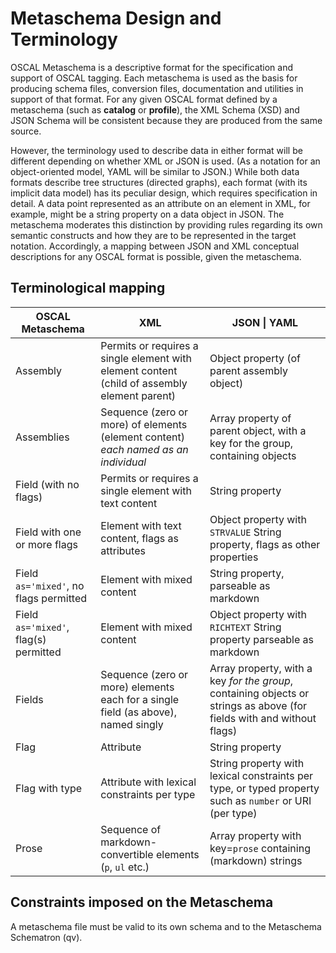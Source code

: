 # Metaschema Design and Terminology

OSCAL Metaschema is a descriptive format for the specification and support of OSCAL tagging. Each metaschema is used as the basis for producing schema files, conversion files, documentation and utilities in support of that format. For any given OSCAL format defined by a metaschema (such as **catalog** or **profile**), the XML Schema (XSD) and JSON Schema will be consistent because they are produced from the same source.

However, the terminology used to describe data in either format will be different depending on whether XML or JSON is used. (As a notation for an object-oriented model, YAML will be similar to JSON.) While both data formats describe tree structures (directed graphs), each format (with its implicit data model) has its peculiar design, which requires specification in detail. A data point represented as an attribute on an element in XML, for example, might be a string property on a data object in JSON. The metaschema moderates this distinction by providing rules regarding its own semantic constructs and how they are to be represented in the target notation. Accordingly, a mapping between JSON and XML conceptual descriptions for any OSCAL format is possible, given the metaschema.

## Terminological mapping

| OSCAL Metaschema | XML | JSON \| YAML |
|------------------|-----|------|
| Assembly | Permits or requires a single element with element content (child of assembly element parent) |  Object property (of parent assembly object) |
| Assemblies | Sequence (zero or more) of elements (element content) *each named as an individual* | Array property of parent object, with a key for the group, containing objects |
| Field (with no flags) | Permits or requires a single element with text content | String property |
| Field with one or more flags | Element with text content, flags as attributes |   Object property with `STRVALUE` String property, flags as other properties |
| Field `as='mixed'`, no flags permitted | Element with mixed content | String property, parseable as markdown |
| Field `as='mixed'`, flag(s) permitted | Element with mixed content | Object property with `RICHTEXT` String property parseable as markdown |
| Fields | Sequence (zero or more) elements each for a single field (as above), named singly | Array property, with a key *for the group*, containing objects or strings as above (for fields with and without flags) |
| Flag | Attribute | String property |
| Flag with type | Attribute with lexical constraints per type | String property with lexical constraints per type, or typed property such as `number` or URI (per type) | 
| Prose | Sequence of markdown-convertible elements (`p`, `ul` etc.) | Array property with key=`prose` containing (markdown) strings |

## Constraints imposed on the Metaschema

A metaschema file must be valid to its own schema and to the Metaschema Schematron (qv).
